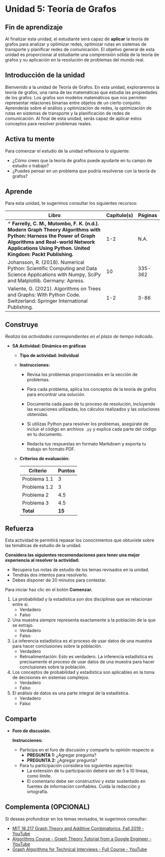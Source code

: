 

# Unidad 5: Teoría de Grafos

## Fin de aprendizaje

Al finalizar esta unidad, el estudiante será capaz de **aplicar** la teoría de grafos para analizar y optimizar redes, optimizar rutas en sistemas de transporte y planificar redes de comunicación. El objetivo general de esta unidad es proporcionar al estudiante una comprensión sólida de la teoría de grafos y su aplicación en la resolución de problemas del mundo real.

## Introducción de la unidad

Bienvenido a la unidad de Teoría de Grafos. En esta unidad, exploraremos la teoría de grafos, una rama de las matemáticas que estudia las propiedades de los grafos. Los grafos son modelos matemáticos que nos permiten representar relaciones binarias entre objetos de un cierto conjunto. Aprenderás sobre el análisis y optimización de redes, la optimización de rutas en sistemas de transporte y la planificación de redes de comunicación. Al final de esta unidad, serás capaz de aplicar estos conceptos para resolver problemas reales.

## Activa tu mente

Para comenzar el estudio de la unidad reflexiona lo siguiente:

- ¿Cómo crees que la teoría de grafos puede ayudarte en tu campo de estudio o trabajo?
- ¿Puedes pensar en un problema que podría resolverse con la teoría de grafos?

## Aprende

Para esta unidad, te sugerimos consultar los siguientes recursos:

| Libro | Capítulo(s) | Páginas |
| --- | --- | --- |
| \* **Farrelly, C. M., Mutombo, F. K. (n.d.). Modern Graph Theory Algorithms with Python: Harness the Power of Graph Algorithms and Real-world Network Applications Using Python. United Kingdom: Packt Publishing.** |1-2|N.A.|
| Johansson, R. (2018). Numerical Python: Scientific Computing and Data Science       Applications with Numpy, SciPy and Matplotlib. Germany: Apress. |10|335-362|
| Valiente, G. (2021). Algorithms on Trees and Graphs: With Python Code. Switzerland: Springer International Publishing. |1-2|3-86|

## Construye

*Realiza las actividades correspondientes en el plazo de tiempo indicado.*

- **5A Actividad: Dinámica en gráficas**

  - **Tipo de actividad: Individual**

  - **Instrucciones:**

    - Revisa los problemas proporcionados en la sección de problemas.

    - Para cada problema, aplica los conceptos de la teoría de grafos para encontrar una solución.

    - Documenta cada paso de tu proceso de resolución, incluyendo las ecuaciones utilizadas, los cálculos realizados y las soluciones obtenidas.

    - Si utilizas Python para resolver los problemas, asegúrate de incluir el código en archivos `.py` y explica cada parte del código en tu documento.

    - Redacta tus respuestas en formato Markdown y exporta tu trabajo en formato PDF.

  - **Criterios de evaluación:**

    | Criterio     | Puntos |
    | ------------ | ------ |
    | Problema 1.1 | 3      |
    | Problema 1.2 | 3      |
    | Problema 2   | 4.5    |
    | Problema 3   | 4.5    |
    | **Total**    | **15** |

## Refuerza

Esta actividad te permitirá repasar los conocimientos que obtuviste sobre las temáticas de estudio de la unidad.

**Considera las siguientes recomendaciones para tener una mejor experiencia al resolver la actividad:**

- Recupera tus notas de estudio de los temas revisados en la unidad.
- Tendrás dos intentos para resolverlo.
- Debes disponer de 20 minutos para contestar.

Para iniciar haz clic en el botón **Comenzar.**

1. La probabilidad y la estadística son dos disciplinas que se relacionan entre sí.
   - Verdadero
   - Falso
2. Una muestra siempre representa exactamente a la población de la que se extrajo.
   - Verdadero
   - Falso
3. La inferencia estadística es el proceso de usar datos de una muestra para hacer conclusiones sobre la población.
   - Verdadero
   - Retroalimentación: Esto es verdadero. La inferencia estadística es precisamente el proceso de usar datos de una muestra para hacer conclusiones sobre la población.
4. Los conceptos de probabilidad y estadística son aplicables en la toma de decisiones en sistemas complejos.
   - Verdadero
   - Falso
5. El análisis de datos es una parte integral de la estadística.
   - Verdadero
   - Falso

## Comparte

- **Foro de discusión.** 

  **Instrucciones:**

  - Participa en el foro de discusión y comparte tu opinión respecto a:
    - **PREGUNTA 1:** ¿Agregar pregunta?
    - **PREGUNTA 2:** ¿Agregar pregunta?
  - Para tu participación considera los siguientes aspectos:
    - La extensión de tu participación deberá ser de 5 a 10 líneas, como límite.
    - El comentario debe ser constructivo y estar sustentado en fuentes de información confiables. Cuida la redacción y ortografía.

## Complementa (OPCIONAL)

Si deseas profundizar en los temas revisados, te sugerimos consultar:

- [MIT 18.217 Graph Theory and Additive Combinatorics, Fall 2019 - YouTube](https://www.youtube.com/playlist?list=PLUl4u3cNGP62qauV_CpT1zKaGG_Vj5igX)
- [Algorithms Course - Graph Theory Tutorial from a Google Engineer - YouTube](https://www.youtube.com/watch?v=09_LlHjoEiY)
- [Graph Algorithms for Technical Interviews - Full Course - YouTube](https://www.youtube.com/watch?v=tWVWeAqZ0WU)

